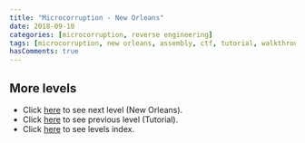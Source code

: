 ```yaml
---
title: "Microcorruption - New Orleans"
date: 2018-09-10
categories: [microcorruption, reverse engineering]
tags: [microcorruption, new orleans, assembly, ctf, tutorial, walkthrough, debug]
hasComments: true
---
```



## More levels
* Click [here](/microcorruption/new-orleans) to see next level (New Orleans).
* Click [here](/microcorruption/tutorial) to see previous level (Tutorial).
* Click [here](/microcorruption) to see levels index. 

